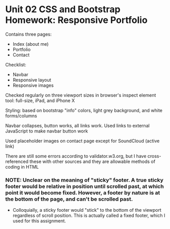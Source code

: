 # Unit 02 CSS and Bootstrap Homework: Responsive Portfolio

Contains three pages:
- Index (about me)
- Portfolio
- Contact

Checklist:
- Navbar
- Responsive layout
- Responsive images

Checked regularly on three viewport sizes in browser's inspect element tool: full-size, iPad, and iPhone X

Styling: based on bootstrap "info" colors, light grey background, and white forms/columns

Navbar collapses, button works, all links work. Used links to external JavaScript to make navbar button work

Used placeholder images on contact page except for SoundCloud (active link)

There are still some errors according to validator.w3.org, but I have cross-referenced these with other sources and they are allowable methods of coding in HTML

### NOTE: Unclear on the meaning of "sticky" footer. A true sticky footer would be relative in position until scrolled past, at which point it would become fixed. However, a footer by nature is at the bottom of the page, and can't be scrolled past. 
- Colloquially, a sticky footer would "stick" to the bottom of the viewport regardless of scroll position. This is actually called a fixed footer, which I used for this assignment.